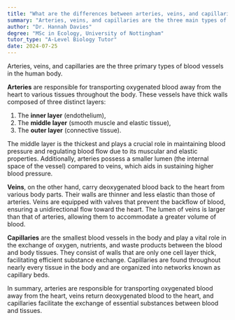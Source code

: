 ```yaml
---
title: "What are the differences between arteries, veins, and capillaries?"
summary: "Arteries, veins, and capillaries are the three main types of blood vessels in the human body, each serving distinct functions in blood circulation and transportation."
author: "Dr. Hannah Davies"
degree: "MSc in Ecology, University of Nottingham"
tutor_type: "A-Level Biology Tutor"
date: 2024-07-25
---
```


Arteries, veins, and capillaries are the three primary types of blood vessels in the human body.

**Arteries** are responsible for transporting oxygenated blood away from the heart to various tissues throughout the body. These vessels have thick walls composed of three distinct layers: 

1. The **inner layer** (endothelium),
2. The **middle layer** (smooth muscle and elastic tissue),
3. The **outer layer** (connective tissue).

The middle layer is the thickest and plays a crucial role in maintaining blood pressure and regulating blood flow due to its muscular and elastic properties. Additionally, arteries possess a smaller lumen (the internal space of the vessel) compared to veins, which aids in sustaining higher blood pressure.

**Veins**, on the other hand, carry deoxygenated blood back to the heart from various body parts. Their walls are thinner and less elastic than those of arteries. Veins are equipped with valves that prevent the backflow of blood, ensuring a unidirectional flow toward the heart. The lumen of veins is larger than that of arteries, allowing them to accommodate a greater volume of blood.

**Capillaries** are the smallest blood vessels in the body and play a vital role in the exchange of oxygen, nutrients, and waste products between the blood and body tissues. They consist of walls that are only one cell layer thick, facilitating efficient substance exchange. Capillaries are found throughout nearly every tissue in the body and are organized into networks known as capillary beds.

In summary, arteries are responsible for transporting oxygenated blood away from the heart, veins return deoxygenated blood to the heart, and capillaries facilitate the exchange of essential substances between blood and tissues.
    